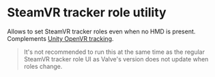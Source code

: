# SteamVR tracker role utility

Allows to set SteamVR tracker roles even when no HMD is present.
Complements [Unity OpenVR tracking](https://github.com/biosmanager/unity-openvr-tracking).

> It's not recommended to run this at the same time as the regular SteamVR tracker role UI as Valve's version does not update when roles change.